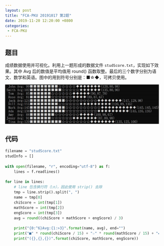 ```yaml
---
layout: post
title: "FCA-PKU 20191017 第2题"
date: 2019-11-20 12:20:00 +0800
categories: 
 - FCA-PKU
---
```


## 题目

成绩数据使用并可视化。利用上一题形成的数据文件 `studScore.txt`，实现如下效果。其中 Avg 后的数值是平均值用 round() 函数取整。最后的三个数字分别为语文、数学和英语。图中的用到符号分别是：■☆◆，可拷贝使用。

<!-- more -->

![4](/assets/images/FCA-PKU/4.png)

## 代码

```python
filename = "studScore.txt"
studInfo = []

with open(filename, "r", encoding="utf-8") as f:
    lines = f.readlines()

for line in lines:
    # line 包含换行符（\n），因此使用 strip() 去除
    tmp = line.strip().split(", ")
    name = tmp[0]
    chiScore = int(tmp[1])
    mathScore = int(tmp[2])
    engScore = int(tmp[3])
    avg = round((chiScore + mathScore + engScore) / 3)
    
    print("{0:^6}Avg:{1:>3}".format(name, avg), end="")
    print("■" * round(chiScore / 15) + "☆" * round(mathScore / 15) + "◆" * round(engScore / 15), end="")
    print("({},{},{})".format(chiScore, mathScore, engScore))
```